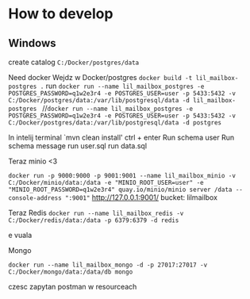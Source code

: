 # How to develop

## Windows
create catalog `C:/Docker/postgres/data`

Need docker
Wejdz w Docker/postgres
`docker build -t lil_mailbox-postgres .`
run
`docker run --name lil_mailbox_postgres -e POSTGRES_PASSWORD=q1w2e3r4 -e POSTGRES_USER=user -p 5433:5432 -v C:/Docker/postgres/data:/var/lib/postgresql/data -d lil_mailbox-postgres
`
//`docker run --name lil_mailbox_postgres -e POSTGRES_PASSWORD=q1w2e3r4 -e POSTGRES_USER=user -p 5433:5432 -v C:/Docker/postgres/data:/var/lib/postgresql/data -d postgres`

In intelij terminal `mvn clean install' ctrl + enter
Run schema user
Run schema message
run user.sql
run data.sql

Teraz minio <3

`docker run -p 9000:9000 -p 9001:9001 --name lil_mailbox_minio -v C:/Docker/minio/data:/data -e "MINIO_ROOT_USER=user" -e "MINIO_ROOT_PASSWORD=q1w2e3r4" quay.io/minio/minio server /data --console-address ":9001"`
http://127.0.0.1:9001/
bucket: lilmailbox

Teraz Redis
`docker run --name lil_mailbox_redis -v C:/Docker/redis/data:/data -p 6379:6379 -d redis`

e vuala


Mongo

`docker run --name lil_mailbox_mongo -d -p 27017:27017 -v C:/Docker/mongo/data:/data/db mongo`

czesc zapytan postman w resourceach